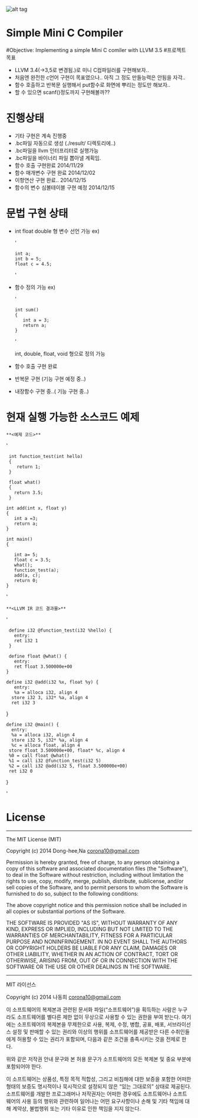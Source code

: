 ![alt tag](https://magnum.travis-ci.com/corona10/Simple-MiniC-Compiler.svg?token=WuoJn3YfnHZ7RWX2jGYM&branch=master)

Simple Mini C Compiler
==============


#Objective: Implementing a simple Mini C comiler with LLVM 3.5
#프로젝트 목표
  - LLVM 3.4(->3,5로 변경됨.)로 미니 C컴파일러를 구현해보자..
  - 처음엔 완전한 c언어 구현이 목표였으나.. 아직 그 정도 만들능력은 안됨을 자각..
  - 함수 호출하고 반복문 실행해서 put함수로 화면에 뿌리는 정도만 해보자..
  - 할 수 있으면 scanf()정도까지 구현해볼까??
# 진행상태
  - 기타 구현은 계속 진행중
  - .bc파일 자동으로 생성 (./result/ 디렉토리에..)
  - .bc파일을 llvm 인터프리터로 실행가능
  - .bc파일을 바이너리 파일 뽑아낼 계획임.
  - 함수 호출 구현완료 2014/11/29
  - 함수 매개변수 구현 완료  2014/12/02
  - 이항연산 구현 완료.. 2014/12/15
  - 함수의 변수 심볼테이블 구현 예정 2014/12/15

# 문법 구현 상태
  - int float double 형 변수 선언 가능
    ex)
 
    '

        int a;
        int b = 5; 
        float c = 4.5;

    '
   - 함수 정의 가능
     ex)
 
     '

         int sum()
         {
            int a = 3;
            return a;
         }
     
     '

      int, double, float, void 형으로 정의 가능
   - 함수 호출 구현 완료 
   - 반복문 구현 (기능 구현 예정 중..)
   - 내장함수 구현 중..( 기능 구현 중..)
   
# 현재 실행 가능한 소스코드 예제
  
    **<예제 코드>**


   '

     int function_test(int hello)
     {
        return 1;
     }
  
     float what()
     {
       return 3.5;
     }
    
    int add(int x, float y)
    {
       int a =3;
       return a;
    }
    
    int main()
    {
  
       int a= 5;
       float c = 3.5;
       what();
       function_test(a);
       add(a, c);
       return 0;
    }


   '

    **<LLVM IR 코드 결과물>**


   '

    
     define i32 @function_test(i32 %hello) {
       entry:
       ret i32 1
     }

     define float @what() {
       entry:
       ret float 3.500000e+00
    }

    define i32 @add(i32 %x, float %y) {
       entry:
       %a = alloca i32, align 4
      store i32 3, i32* %a, align 4
      ret i32 3
   } 

    define i32 @main() {
      entry:
      %a = alloca i32, align 4
      store i32 5, i32* %a, align 4
      %c = alloca float, align 4
     store float 3.500000e+00, float* %c, align 4
     %0 = call float @what()
     %1 = call i32 @function_test(i32 5)
     %2 = call i32 @add(i32 5, float 3.500000e+00)
     ret i32 0
   }

   '
# License
-----------------------------------------------------------------------------

The MIT License (MIT)

Copyright (c) 2014 Dong-hee,Na <corona10@gmail.com> 

Permission is hereby granted, free of charge, to any person obtaining a copy
of this software and associated documentation files (the "Software"), to deal
in the Software without restriction, including without limitation the rights
to use, copy, modify, merge, publish, distribute, sublicense, and/or sell
copies of the Software, and to permit persons to whom the Software is
furnished to do so, subject to the following conditions:

The above copyright notice and this permission notice shall be included in
all copies or substantial portions of the Software.

THE SOFTWARE IS PROVIDED "AS IS", WITHOUT WARRANTY OF ANY KIND, EXPRESS OR
IMPLIED, INCLUDING BUT NOT LIMITED TO THE WARRANTIES OF MERCHANTABILITY,
FITNESS FOR A PARTICULAR PURPOSE AND NONINFRINGEMENT. IN NO EVENT SHALL THE
AUTHORS OR COPYRIGHT HOLDERS BE LIABLE FOR ANY CLAIM, DAMAGES OR OTHER
LIABILITY, WHETHER IN AN ACTION OF CONTRACT, TORT OR OTHERWISE, ARISING FROM,
OUT OF OR IN CONNECTION WITH THE SOFTWARE OR THE USE OR OTHER DEALINGS IN
THE SOFTWARE.

-----------------------------------------------------------------------------

MIT 라이선스

Copyright (c) 2014 나동희 <corona10@gmail.com> 
 
이 소프트웨어의 복제본과 관련된 문서화 파일(“소프트웨어”)을 획득하는 사람은 누구라도 소프트웨어를 별다른 제한 없이 무상으로 사용할 수 있는 권한을 부여 받는다. 여기에는 소프트웨어의 복제본을 무제한으로 사용, 복제, 수정, 병합, 공표, 배포, 서브라이선스 설정 및 판매할 수 있는 권리와 이상의 행위를 소프트웨어를 제공받은 다른 수취인들에게 허용할 수 있는 권리가 포함되며, 다음과 같은 조건을 충족시키는 것을 전제로 한다.
 
위와 같은 저작권 안내 문구와 본 허용 문구가 소프트웨어의 모든 복제본 및 중요 부분에 포함되어야 한다.
 
이 소프트웨어는 상품성, 특정 목적 적합성, 그리고 비침해에 대한 보증을 포함한 어떠한 형태의 보증도 명시적이나 묵시적으로 설정되지 않은 “있는 그대로의” 상태로 제공된다.
소프트웨어를 개발한 프로그래머나 저작권자는 어떠한 경우에도 소프트웨어나 소프트웨어의 사용 등의 행위와 관련하여 일어나는 어떤 요구사항이나 손해 및 기타 책임에 대해 계약상, 불법행위 또는 기타 이유로 인한 책임을 지지 않는다. 


